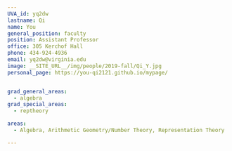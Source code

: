 ```yaml
---
UVA_id: yq2dw
lastname: Qi
name: You
general_position: faculty
position: Assistant Professor
office: 305 Kerchof Hall
phone: 434-924-4936
email: yq2dw@virginia.edu
image: __SITE_URL__/img/people/2019-fall/Qi_Y.jpg
personal_page: https://you-qi2121.github.io/mypage/


grad_general_areas:
  - algebra
grad_special_areas:
  - reptheory

areas:
  - Algebra, Arithmetic Geometry/Number Theory, Representation Theory

---
```


